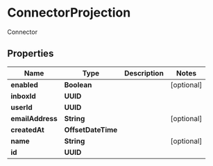 

# ConnectorProjection

Connector

## Properties

| Name | Type | Description | Notes |
|------------ | ------------- | ------------- | -------------|
|**enabled** | **Boolean** |  |  [optional] |
|**inboxId** | **UUID** |  |  |
|**userId** | **UUID** |  |  |
|**emailAddress** | **String** |  |  [optional] |
|**createdAt** | **OffsetDateTime** |  |  |
|**name** | **String** |  |  [optional] |
|**id** | **UUID** |  |  |



